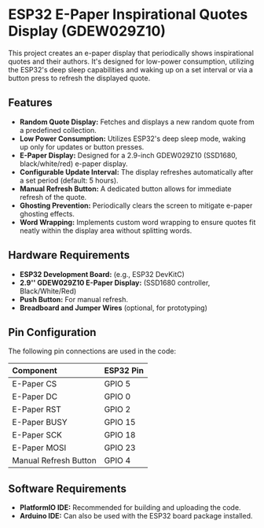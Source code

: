# ESP32 E-Paper Inspirational Quotes Display (GDEW029Z10)

This project creates an e-paper display that periodically shows inspirational quotes and their authors. It's designed for low-power consumption, utilizing the ESP32's deep sleep capabilities and waking up on a set interval or via a button press to refresh the displayed quote.

## Features

* **Random Quote Display:** Fetches and displays a new random quote from a predefined collection.
* **Low Power Consumption:** Utilizes ESP32's deep sleep mode, waking up only for updates or button presses.
* **E-Paper Display:** Designed for a 2.9-inch GDEW029Z10 (SSD1680, black/white/red) e-paper display.
* **Configurable Update Interval:** The display refreshes automatically after a set period (default: 5 hours).
* **Manual Refresh Button:** A dedicated button allows for immediate refresh of the quote.
* **Ghosting Prevention:** Periodically clears the screen to mitigate e-paper ghosting effects.
* **Word Wrapping:** Implements custom word wrapping to ensure quotes fit neatly within the display area without splitting words.

## Hardware Requirements

* **ESP32 Development Board:** (e.g., ESP32 DevKitC)
* **2.9'' GDEW029Z10 E-Paper Display:** (SSD1680 controller, Black/White/Red)
* **Push Button:** For manual refresh.
* **Breadboard and Jumper Wires** (optional, for prototyping)

## Pin Configuration

The following pin connections are used in the code:

| Component             | ESP32 Pin |
| :-------------------- | :-------- |
| E-Paper CS            | GPIO 5    |
| E-Paper DC            | GPIO 0    |
| E-Paper RST           | GPIO 2    |
| E-Paper BUSY          | GPIO 15   |
| E-Paper SCK           | GPIO 18   |
| E-Paper MOSI          | GPIO 23   |
| Manual Refresh Button | GPIO 4    |

## Software Requirements

* **PlatformIO IDE:** Recommended for building and uploading the code.
* **Arduino IDE:** Can also be used with the ESP32 board package installed.